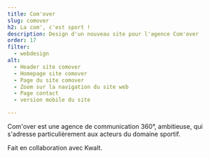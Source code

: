 ```yaml
---
title: Com'over
slug: comover
h2: La com', c'est sport !
description: Design d'un nouveau site pour l'agence Com'over
order: 17
filter:
  - webdesign
alt:
  - Header site comover
  - Homepage site comover
  - Page du site comover
  - Zoom sur la navigation du site web
  - Page contact
  - version mobile du site

---
```

Com'over est une agence de communication 360°, ambitieuse, qui s'adresse particulièrement aux acteurs du domaine sportif.

Fait en collaboration avec Kwalt.
